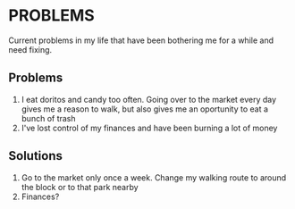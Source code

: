 # PROBLEMS
Current problems in my life that have been bothering me for a while and need fixing.

## Problems
1. I eat doritos and candy too often. Going over to the market every day gives me a reason to walk, but also gives me an oportunity to eat a bunch of trash
2. I've lost control of my finances and have been burning a lot of money

## Solutions
1. Go to the market only once a week. Change my walking route to around the block or to that park nearby
2. Finances?
